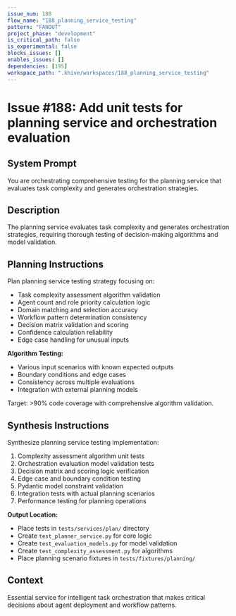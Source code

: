 ```yaml
---
issue_num: 188
flow_name: "188_planning_service_testing"
pattern: "FANOUT"
project_phase: "development"
is_critical_path: false
is_experimental: false
blocks_issues: []
enables_issues: []
dependencies: [195]
workspace_path: ".khive/workspaces/188_planning_service_testing"
---
```


# Issue #188: Add unit tests for planning service and orchestration evaluation

## System Prompt

You are orchestrating comprehensive testing for the planning service that
evaluates task complexity and generates orchestration strategies.

## Description

The planning service evaluates task complexity and generates orchestration
strategies, requiring thorough testing of decision-making algorithms and model
validation.

## Planning Instructions

Plan planning service testing strategy focusing on:

- Task complexity assessment algorithm validation
- Agent count and role priority calculation logic
- Domain matching and selection accuracy
- Workflow pattern determination consistency
- Decision matrix validation and scoring
- Confidence calculation reliability
- Edge case handling for unusual inputs

**Algorithm Testing:**

- Various input scenarios with known expected outputs
- Boundary conditions and edge cases
- Consistency across multiple evaluations
- Integration with external planning models

Target: >90% code coverage with comprehensive algorithm validation.

## Synthesis Instructions

Synthesize planning service testing implementation:

1. Complexity assessment algorithm unit tests
2. Orchestration evaluation model validation tests
3. Decision matrix and scoring logic verification
4. Edge case and boundary condition testing
5. Pydantic model constraint validation
6. Integration tests with actual planning scenarios
7. Performance testing for planning operations

**Output Location:**

- Place tests in `tests/services/plan/` directory
- Create `test_planner_service.py` for core logic
- Create `test_evaluation_models.py` for model validation
- Create `test_complexity_assessment.py` for algorithms
- Place planning scenario fixtures in `tests/fixtures/planning/`

## Context

Essential service for intelligent task orchestration that makes critical
decisions about agent deployment and workflow patterns.
